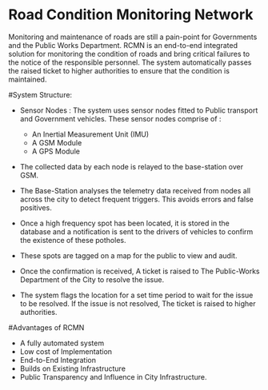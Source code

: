 # Road Condition Monitoring Network

Monitoring and maintenance of roads are still a pain-point for Governments and the Public Works Department. RCMN is an end-to-end integrated solution for monitoring the condition of roads and bring critical failures to the notice of the responsible personnel. The system automatically passes the raised ticket to higher authorities to ensure that the condition is maintained.

#System Structure:

- Sensor Nodes : The system uses sensor nodes fitted to Public transport and Government vehicles. These sensor nodes comprise of : 
    - An Inertial Measurement Unit (IMU)
    - A GSM Module
    - A GPS Module
    
- The collected data by each node is relayed to the base-station over GSM.
- The Base-Station analyses the telemetry data received from nodes all across the city to detect frequent triggers. This avoids errors and false positives.
- Once a high frequency spot has been located, it is stored in the database and a notification is sent to the drivers of vehicles to confirm the existence of these potholes.
- These spots are tagged on a map for the public to view and audit.
- Once the confirmation is received, A ticket is raised to The Public-Works Department of the City to resolve the issue.
- The system flags the location for a set time period to wait for the issue to be resolved. If the issue is not resolved, The ticket is raised to higher authorities.
    
#Advantages of RCMN
- A fully automated system
- Low cost of Implementation
- End-to-End Integration
- Builds on Existing Infrastructure
- Public Transparency and Influence in City Infrastructure.
